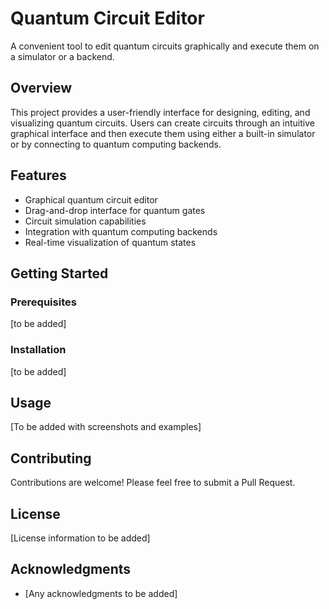 # Quantum Circuit Editor

A convenient tool to edit quantum circuits graphically and execute them on a simulator or a backend.

## Overview

This project provides a user-friendly interface for designing, editing, and visualizing quantum circuits. Users can create circuits through an intuitive graphical interface and then execute them using either a built-in simulator or by connecting to quantum computing backends.

## Features

- Graphical quantum circuit editor
- Drag-and-drop interface for quantum gates
- Circuit simulation capabilities
- Integration with quantum computing backends
- Real-time visualization of quantum states

## Getting Started

### Prerequisites

[to be added]

### Installation

[to be added]

## Usage

[To be added with screenshots and examples]

## Contributing

Contributions are welcome! Please feel free to submit a Pull Request.

## License

[License information to be added]

## Acknowledgments

- [Any acknowledgments to be added]

